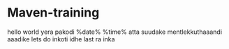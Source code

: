 # Maven-training
hello world yera pakodi
%date% %time%
atta suudake mentlekkuthaaandi aaadike
lets do inkoti
idhe last ra  inka

